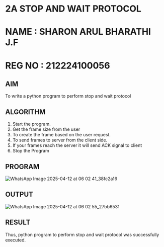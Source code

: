 # 2A STOP AND WAIT PROTOCOL
# NAME : SHARON ARUL BHARATHI J.F
# REG NO : 212224100056
## AIM 
To write a python program to perform stop and wait protocol
## ALGORITHM
1. Start the program.
2. Get the frame size from the user
3. To create the frame based on the user request.
4. To send frames to server from the client side.
5. If your frames reach the server it will send ACK signal to client
6. Stop the Program
## PROGRAM
![WhatsApp Image 2025-04-12 at 06 02 41_38fc2a16](https://github.com/user-attachments/assets/ca2148be-1591-4e00-a424-c88d0b1b46a0)

## OUTPUT
![WhatsApp Image 2025-04-12 at 06 02 55_27bb6531](https://github.com/user-attachments/assets/b862740e-b757-4e11-a19c-adfea0a75509)


## RESULT
Thus, python program to perform stop and wait protocol was successfully executed.
